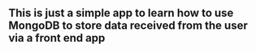 ## This is just a simple app to learn how to use MongoDB to store data received from the user via a front end app
